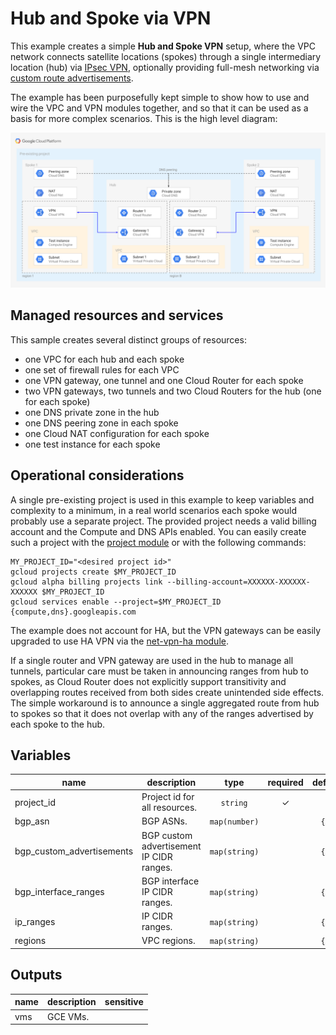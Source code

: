 # Hub and Spoke via VPN

This example creates a simple **Hub and Spoke VPN** setup, where the VPC network connects satellite locations (spokes) through a single intermediary location (hub) via [IPsec VPN](https://cloud.google.com/vpn/docs/concepts/overview), optionally providing full-mesh networking via [custom route advertisements](https://cloud.google.com/router/docs/how-to/advertising-overview).

The example has been purposefully kept simple to show how to use and wire the VPC and VPN modules together, and so that it can be used as a basis for more complex scenarios. This is the high level diagram:

![High-level diagram](diagram.png "High-level diagram")

## Managed resources and services

This sample creates several distinct groups of resources:

- one VPC for each hub and each spoke
- one set of firewall rules for each VPC
- one VPN gateway, one tunnel and one Cloud Router for each spoke
- two VPN gateways, two tunnels and two Cloud Routers for the hub (one for each spoke)
- one DNS private zone in the hub
- one DNS peering zone in each spoke
- one Cloud NAT configuration for each spoke
- one test instance for each spoke

## Operational considerations

A single pre-existing project is used in this example to keep variables and complexity to a minimum, in a real world scenarios each spoke would probably use a separate project. The provided project needs a valid billing account and the Compute and DNS APIs enabled. You can easily create such a project  with the [project module](../../../modules/project) or with the following commands:

``` shell
MY_PROJECT_ID="<desired project id>"
gcloud projects create $MY_PROJECT_ID
gcloud alpha billing projects link --billing-account=XXXXXX-XXXXXX-XXXXXX $MY_PROJECT_ID
gcloud services enable --project=$MY_PROJECT_ID {compute,dns}.googleapis.com
```

The example does not account for HA, but the VPN gateways can be easily upgraded to use HA VPN via the [net-vpn-ha module](../../../modules/net-vpn-ha).

If a single router and VPN gateway are used in the hub to manage all tunnels, particular care must be taken in announcing ranges from hub to spokes, as Cloud Router does not explicitly support transitivity and overlapping routes received from both sides create unintended side effects. The simple workaround is to announce a single aggregated route from hub to spokes so that it does not overlap with any of the ranges advertised by each spoke to the hub.


<!-- BEGIN TFDOC -->

## Variables

| name | description | type | required | default |
|---|---|:---:|:---:|:---:|
| project_id | Project id for all resources. | <code>string</code> | ✓ |  |
| bgp_asn | BGP ASNs. | <code>map&#40;number&#41;</code> |  | <code title="&#123;&#10;  hub     &#61; 64513&#10;  spoke-1 &#61; 64514&#10;  spoke-2 &#61; 64515&#10;&#125;">&#123;&#8230;&#125;</code> |
| bgp_custom_advertisements | BGP custom advertisement IP CIDR ranges. | <code>map&#40;string&#41;</code> |  | <code title="&#123;&#10;  hub-to-spoke-1 &#61; &#34;10.0.32.0&#47;20&#34;&#10;  hub-to-spoke-2 &#61; &#34;10.0.16.0&#47;20&#34;&#10;&#125;">&#123;&#8230;&#125;</code> |
| bgp_interface_ranges | BGP interface IP CIDR ranges. | <code>map&#40;string&#41;</code> |  | <code title="&#123;&#10;  spoke-1 &#61; &#34;169.254.1.0&#47;30&#34;&#10;  spoke-2 &#61; &#34;169.254.1.4&#47;30&#34;&#10;&#125;">&#123;&#8230;&#125;</code> |
| ip_ranges | IP CIDR ranges. | <code>map&#40;string&#41;</code> |  | <code title="&#123;&#10;  hub-a     &#61; &#34;10.0.0.0&#47;24&#34;&#10;  hub-b     &#61; &#34;10.0.8.0&#47;24&#34;&#10;  spoke-1-a &#61; &#34;10.0.16.0&#47;24&#34;&#10;  spoke-1-b &#61; &#34;10.0.24.0&#47;24&#34;&#10;  spoke-2-a &#61; &#34;10.0.32.0&#47;24&#34;&#10;  spoke-2-b &#61; &#34;10.0.40.0&#47;24&#34;&#10;&#125;">&#123;&#8230;&#125;</code> |
| regions | VPC regions. | <code>map&#40;string&#41;</code> |  | <code title="&#123;&#10;  a &#61; &#34;europe-west1&#34;&#10;  b &#61; &#34;europe-west2&#34;&#10;&#125;">&#123;&#8230;&#125;</code> |

## Outputs

| name | description | sensitive |
|---|---|:---:|
| vms | GCE VMs. |  |

<!-- END TFDOC -->

